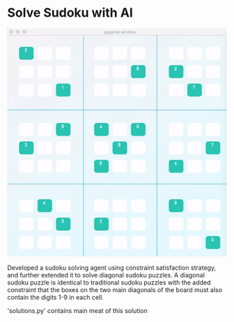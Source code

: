 # Solve Sudoku with AI
![Alt Text](./sudoku_visual.gif)

Developed a sudoku solving agent using constraint satisfaction strategy, and further extended it to solve diagonal sudoku puzzles. A diagonal sudoku puzzle is identical to traditional sudoku puzzles with the added constraint that the boxes on the two main diagonals of the board must also contain the digits 1-9 in each cell.

'solutions.py' contains main meat of this solution
